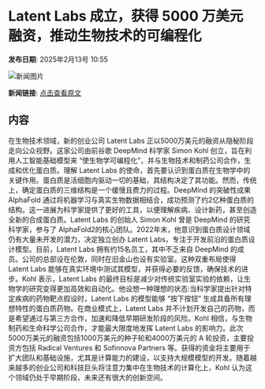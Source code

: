 # Latent Labs 成立，获得 5000 万美元融资，推动生物技术的可编程化

**发布日期**: 2025年2月13号 10:55

![新闻图片](https://pic.chinaz.com/picmap/thumb/201901101704279841_1.jpg)

**新闻链接**: [点击查看原文](https://www.aibase.com/zh/news/15331)

## 内容

在生物技术领域，新的创业公司 Latent Labs 正以5000万美元的融资从隐秘阶段走向公众视野。这家公司由前谷歌 DeepMind 科学家 Simon Kohl 创立，旨在利用人工智能基础模型来 “使生物学可编程化”，并与生物技术和制药公司合作，生成和优化蛋白质。理解 Latent Labs 的使命，首先要认识到蛋白质在生物学中的关键作用。蛋白质是活细胞内驱动一切的基础，其结构决定了其功能。然而，传统上，确定蛋白质的三维结构是一个缓慢且费力的过程。DeepMind 的突破性成果 AlphaFold 通过将机器学习与真实生物数据相结合，成功预测了约2亿种蛋白质的结构。这一进展为科学家提供了更好的工具，以便理解疾病、设计新药，甚至创造全新的合成蛋白质。Latent Labs 的创始人 Simon Kohl 曾是 DeepMind 的研究科学家，参与了 AlphaFold2的核心团队。2022年末，他意识到蛋白质设计领域仍有大量未开发的潜力，决定独立创办 Latent Labs，专注于开发前沿的蛋白质设计模型。目前，Latent Labs 拥有约15名员工，其中不乏来自 DeepMind 的成员。公司的总部设在伦敦，同时在旧金山也设有实验室。这种双重布局使得 Latent Labs 能够在真实环境中测试其模型，并获得必要的反馈，确保技术的进步。Kohl 表示，Latent Labs 的最终目标是减少对传统实验室实验的依赖，让生物学的研究变得更加高效和自动化。他设想一种理想的状态:当科学家提出针对特定疾病的药物靶点假设时，Latent Labs 的模型能够 “按下按钮” 生成具备所有理想特性的蛋白质药物。在商业模式上，Latent Labs 并不计划开发自己的药物，而是希望通过与第三方合作，加速和降低早期研发阶段的风险。Kohl 相信，与生物制药和生命科学公司合作，才能最大限度地发挥 Latent Labs 的影响力。此次5000万美元的融资包括1000万美元的种子轮和4000万美元的 A 轮投资，主要投资方包括 Radical Ventures 和 Sofinnova Partners 等。获得的资金将主要用于扩大团队和基础设施，尤其是计算能力的建设，以支持大规模模型的开发。随着越来越多的创业公司和科技巨头将注意力集中在生物技术的计算化上，Kohl 认为这个领域仍处于早期阶段，未来还有很大的创新空间。
